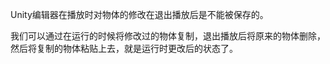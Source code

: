 <div>

Unity编辑器在播放时对物体的修改在退出播放后是不能被保存的。

</div>

<div>

我们可以通过在运行的时候将修改过的物体复制，退出播放后将原来的物体删除，然后将复制的物体粘贴上去，就是运行时更改后的状态了。

</div>

